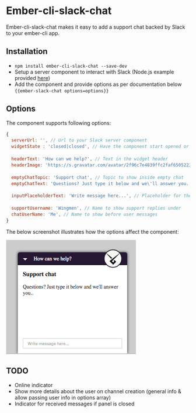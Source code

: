 # Ember-cli-slack-chat

Ember-cli-slack-chat makes it easy to add a support chat backed by Slack to your ember-cli app.

## Installation

* `npm install ember-cli-slack-chat --save-dev`
* Setup a server component to interact with Slack (Node.js example provided [here](https://github.com/fiddler/ember-cli-slack-chat-node-server))
* Add the component and provide options as per documentation below `{{ember-slack-chat options=options}}`

## Options

The component supports following options:
```JavaScript
{
  serverUrl: '', // Url to your Slack server component
  widgetState : 'closed|closed', // Have the component start opened or closed

  headerText: 'How can we help?', // Text in the widget header
  headerImage: 'https://s.gravatar.com/avatar/2f96c7e4839ffc2faf65052234f534f0?s=100', // Path to profile image

  emptyChatTopic: 'Support chat', // Topic to show inside empty chat
  emptyChatText: 'Questions? Just type it below and we\'ll answer you..', // Text to show inside empty chat
  
  inputPlaceholderText: 'Write message here...', // Placeholder for the text input

  supportUsername: 'Wingmen', // Name to show support replies under
  chatUserName: 'Me', // Name to show before user messages
}
```

The below screenshot illustrates how the options affect the component:

![Ember-cli-slack-chat example](/ember-cli-slack-chat-screenshot.png?raw=true)

## TODO

* Online indicator
* Show more details about the user on channel creation (general info & allow passing user info in options array)
* Indicator for received messages if panel is closed
